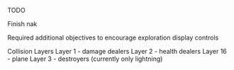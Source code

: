 TODO

Finish nak

Required
additional objectives to encourage exploration
display controls

Collision Layers
Layer 1 - damage dealers
Layer 2 - health dealers
Layer 16 - plane
Layer 3 - destroyers (currently only lightning)
